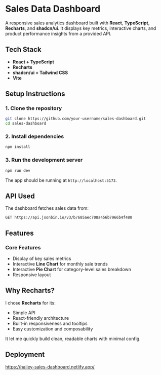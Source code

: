 # Sales Data Dashboard

A responsive sales analytics dashboard built with **React**, **TypeScript**, **Recharts**, and **shadcn/ui**.
It displays key metrics, interactive charts, and product performance insights from a provided API.


## Tech Stack

* **React + TypeScript** 
* **Recharts** 
* **shadcn/ui + Tailwind CSS** 
* **Vite** 


## Setup Instructions

### 1. Clone the repository

```bash
git clone https://github.com/your-username/sales-dashboard.git
cd sales-dashboard
```

### 2. Install dependencies

```bash
npm install
```

### 3. Run the development server

```bash
npm run dev
```

The app should be running at `http://localhost:5173`.


## API Used

The dashboard fetches sales data from:

```
GET https://api.jsonbin.io/v3/b/685aec708a456b7966b4f480
```

## Features

### Core Features

* Display of key sales metrics
* Interactive **Line Chart** for monthly sale trends
* Interactive **Pie Chart** for category-level sales breakdown
* Responsive layout


## Why Recharts?

I chose **Recharts** for its:

* Simple API
* React-friendly architecture
* Built-in responsiveness and tooltips
* Easy customization and composability

It let me quickly build clean, readable charts with minimal config.

## Deployment
https://hailey-sales-dashboard.netlify.app/




